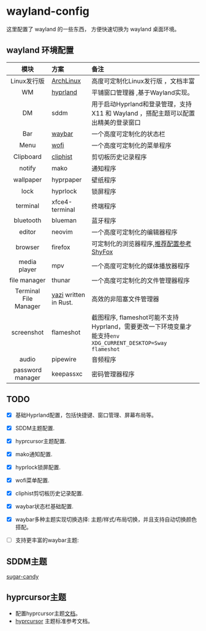 # wayland-config

这里配置了 wayland 的一些东西， 方便快速切换为 wayland 桌面环境。

## wayland 环境配置

| 模块 | 方案 |  备注   |
| :----: | :----- | :----- |
| Linux发行版 |  [ArchLinux](https://archlinux.org/) | 高度可定制化Linux发行版 ，文档丰富 |
|   WM   |      [hyprland](https://wiki.hyprland.org/) |  平铺窗口管理器 ,基于Wayland实现。|
|   DM   |   sddm |   用于启动Hyprland和登录管理，支持X11 和 Wayland ，搭配主题可以配置出精美的登录窗口 |
|  Bar   |  [waybar](https://github.com/Alexays/Waybar/wiki)  |   一个高度可定制化的状态栏   |
|  Menu  | [wofi](https://hg.sr.ht/~scoopta/wofi) |  一个高度可定制化的菜单程序   |
| Clipboard | [cliphist](https://github.com/sentriz/cliphist)  |  剪切板历史记录程序   |
| notify |  mako |  通知程序   |
| wallpaper| hyprpaper |  壁纸程序   |
|  lock |  hyprlock |  锁屏程序   |
|  terminal | xfce4-terminal  |  终端程序   |
| bluetooth |  blueman |  蓝牙程序   |
|  editor |  neovim |  一个高度可定制化的编辑器程序   |
|  browser |  firefox |  可定制化的浏览器程序,[推荐配置参考ShyFox](https://github.com/Naezr/ShyFox)  |
|  media player |  mpv |  一个高度可定制化的媒体播放器程序   |
|  file manager |  thunar |  一个高度可定制化的文件管理器程序   |
|Terminal File Manager|[yazi](https://github.com/sxyazi/yazi) written in Rust.| 高效的非阻塞文件管理器 |
|  screenshot |  flameshot |  截图程序, flameshot可能不支持Hyprland，需要更改一下环境变量才能支持`env XDG_CURRENT_DESKTOP=Sway flameshot`   |
|  audio |  pipewire |  音频程序   |
|  password manager |  keepassxc |  密码管理器程序   |


## TODO
- [x] 基础Hyprland配置，包括快捷键、窗口管理、屏幕布局等。
- [x] SDDM主题配置.
- [x] hyprcursor主题配置.
- [x] mako通知配置.
- [x]  hyprlock锁屏配置.
- [x]  wofi菜单配置.
- [x]  cliphist剪切板历史记录配置.   
- [x]  waybar状态栏基础配置.
- [x] waybar多种主题实现切换选择: 主题/样式/布局切换，并且支持自动切换颜色搭配。
- [ ] 支持更丰富的waybar主题:


## SDDM主题

[sugar-candy](https://github.com/ToppDev/sddm-sugar-candy)


## hyprcursor主题

- 配置hyprcursor主题[文档](https://wiki.hyprland.org/Hypr-Ecosystem/hyprcursor/)。
- [hyprcursor](https://standards.hyprland.org/hyprcursor/) 主题标准参考文档。

